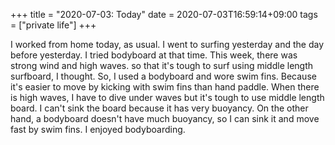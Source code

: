 +++
title =  "2020-07-03: Today"
date = 2020-07-03T16:59:14+09:00
tags = ["private life"]
+++

I worked from home today, as usual.
I went to surfing yesterday and the day before yesterday.
I tried bodyboard at that time.
This week, there was strong wind and high waves.
so that it's tough to surf using middle length surfboard, I thought.
So, I used a bodyboard and wore swim fins.
Because it's easier to move by kicking with swim fins than hand paddle.
When there is high waves, I have to dive under waves
but it's tough to use middle length board.
I can't sink the board because it has very buoyancy.
On the other hand, a bodyboard doesn't have much buoyancy,
so I can sink it and move fast by swim fins.
I enjoyed bodyboarding.
